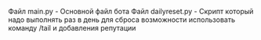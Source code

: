 Файл main.py - Основной файл бота
Файл dailyreset.py - Скрипт который надо выполнять раз в день для сброса возможности использовать команду /tail и добавления репутации
